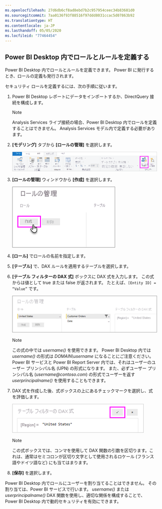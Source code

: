 ```yaml
---
ms.openlocfilehash: 27d6db6cf8ad8ebd7b2c957954ceec34b83681d0
ms.sourcegitcommit: 7aa0136f93f88516f97ddd8031ccac5d07863b92
ms.translationtype: HT
ms.contentlocale: ja-JP
ms.lasthandoff: 05/05/2020
ms.locfileid: "77464454"
---
```

## <a name="define-roles-and-rules-in-power-bi-desktop"></a>Power BI Desktop 内でロールとルールを定義する
Power BI Desktop 内でロールとルールを定義できます。 Power BI に発行するとき、ロールの定義も発行されます。

セキュリティ ロールを定義するには、次の手順に従います。

1. Power BI Desktop レポートにデータをインポートするか、DirectQuery 接続を構成します。
   
   > [!NOTE]
   > Analysis Services ライブ接続の場合、Power BI Desktop 内でロールを定義することはできません。 Analysis Services モデル内で定義する必要があります。
   > 
   > 
2. **[モデリング]** タブから **[ロールの管理]** を選択します。
   
   ![[ロールの管理] を選択する](./media/rls-desktop-define-roles/powerbi-desktop-security.png)
3. **[ロールの管理]** ウィンドウから **[作成]** を選択します。
   
   ![[作成] を選択します](./media/rls-desktop-define-roles/powerbi-desktop-security-create-role.png)
4. **[ロール]** でロールの名前を指定します。 
5. **[テーブル]** で、DAX ルールを適用するテーブルを選択します。
6. **[テーブル フィルターの DAX 式]** ボックスに DAX 式を入力します。 この式からは値として true または false が返されます。 たとえば、```[Entity ID] = “Value”``` です。
      
   ![[ロールの管理] ウィンドウ](./media/rls-desktop-define-roles/powerbi-desktop-security-create-rule.png)

   > [!NOTE]
   > この式の中では *username()* を使用できます。 Power BI Desktop 内では *username()* の形式は *DOMAIN\username* になることにご注意ください。 Power BI サービスと Power BI Report Server 内では、それはユーザーのユーザー プリンシパル名 (UPN) の形式になります。 また、必ずユーザー プリンシパル名 (*username\@contoso.com*) の形式でユーザーを返す *userprincipalname()* を使用することもできます。
   > 
   > 

7. DAX 式を作成した後、式ボックスの上にあるチェックマークを選択し、式を評価します。
      
   ![DAX 式を評価する](./media/rls-desktop-define-roles/powerbi-desktop-security-validate-dax.png)
   
   > [!NOTE]
   > この式ボックスでは、コンマを使用して DAX 関数の引数を区切ります。これは、通常はセミコロンが区切り文字として使用されるロケール (フランス語やドイツ語など) にも当てはまります。 
   >
   >
   
8. **[保存]** を選択します。

Power BI Desktop 内でロールにユーザーを割り当てることはできません。 その割り当ては、Power BI サービスで行います。 *username()* または *userprincipalname()* DAX 関数を使用し、適切な関係を構成することで、Power BI Desktop 内で動的セキュリティを有効にできます。 

